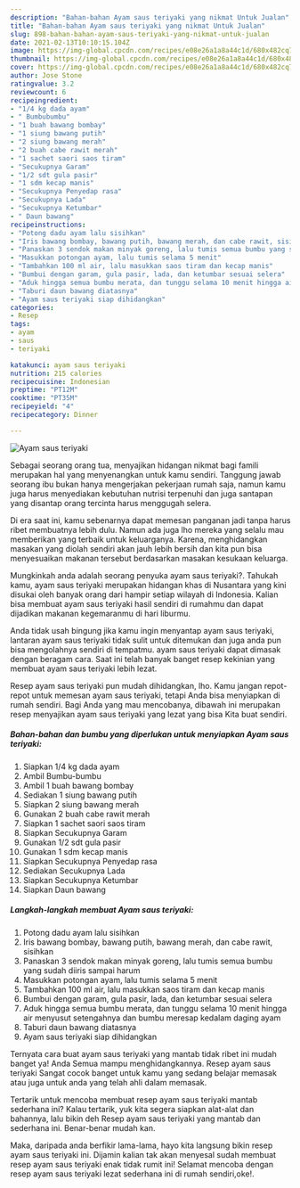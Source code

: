 ```yaml
---
description: "Bahan-bahan Ayam saus teriyaki yang nikmat Untuk Jualan"
title: "Bahan-bahan Ayam saus teriyaki yang nikmat Untuk Jualan"
slug: 898-bahan-bahan-ayam-saus-teriyaki-yang-nikmat-untuk-jualan
date: 2021-02-13T10:10:15.104Z
image: https://img-global.cpcdn.com/recipes/e08e26a1a8a44c1d/680x482cq70/ayam-saus-teriyaki-foto-resep-utama.jpg
thumbnail: https://img-global.cpcdn.com/recipes/e08e26a1a8a44c1d/680x482cq70/ayam-saus-teriyaki-foto-resep-utama.jpg
cover: https://img-global.cpcdn.com/recipes/e08e26a1a8a44c1d/680x482cq70/ayam-saus-teriyaki-foto-resep-utama.jpg
author: Jose Stone
ratingvalue: 3.2
reviewcount: 6
recipeingredient:
- "1/4 kg dada ayam"
- " Bumbubumbu"
- "1 buah bawang bombay"
- "1 siung bawang putih"
- "2 siung bawang merah"
- "2 buah cabe rawit merah"
- "1 sachet saori saos tiram"
- "Secukupnya Garam"
- "1/2 sdt gula pasir"
- "1 sdm kecap manis"
- "Secukupnya Penyedap rasa"
- "Secukupnya Lada"
- "Secukupnya Ketumbar"
- " Daun bawang"
recipeinstructions:
- "Potong dadu ayam lalu sisihkan"
- "Iris bawang bombay, bawang putih, bawang merah, dan cabe rawit, sisihkan"
- "Panaskan 3 sendok makan minyak goreng, lalu tumis semua bumbu yang sudah diiris sampai harum"
- "Masukkan potongan ayam, lalu tumis selama 5 menit"
- "Tambahkan 100 ml air, lalu masukkan saos tiram dan kecap manis"
- "Bumbui dengan garam, gula pasir, lada, dan ketumbar sesuai selera"
- "Aduk hingga semua bumbu merata, dan tunggu selama 10 menit hingga air menyusut setengahnya dan bumbu meresap kedalam daging ayam"
- "Taburi daun bawang diatasnya"
- "Ayam saus teriyaki siap dihidangkan"
categories:
- Resep
tags:
- ayam
- saus
- teriyaki

katakunci: ayam saus teriyaki 
nutrition: 215 calories
recipecuisine: Indonesian
preptime: "PT12M"
cooktime: "PT35M"
recipeyield: "4"
recipecategory: Dinner

---
```



![Ayam saus teriyaki](https://img-global.cpcdn.com/recipes/e08e26a1a8a44c1d/680x482cq70/ayam-saus-teriyaki-foto-resep-utama.jpg)

Sebagai seorang orang tua, menyajikan hidangan nikmat bagi famili merupakan hal yang menyenangkan untuk kamu sendiri. Tanggung jawab seorang ibu bukan hanya mengerjakan pekerjaan rumah saja, namun kamu juga harus menyediakan kebutuhan nutrisi terpenuhi dan juga santapan yang disantap orang tercinta harus menggugah selera.

Di era  saat ini, kamu sebenarnya dapat memesan panganan jadi tanpa harus ribet membuatnya lebih dulu. Namun ada juga lho mereka yang selalu mau memberikan yang terbaik untuk keluarganya. Karena, menghidangkan masakan yang diolah sendiri akan jauh lebih bersih dan kita pun bisa menyesuaikan makanan tersebut berdasarkan masakan kesukaan keluarga. 



Mungkinkah anda adalah seorang penyuka ayam saus teriyaki?. Tahukah kamu, ayam saus teriyaki merupakan hidangan khas di Nusantara yang kini disukai oleh banyak orang dari hampir setiap wilayah di Indonesia. Kalian bisa membuat ayam saus teriyaki hasil sendiri di rumahmu dan dapat dijadikan makanan kegemaranmu di hari liburmu.

Anda tidak usah bingung jika kamu ingin menyantap ayam saus teriyaki, lantaran ayam saus teriyaki tidak sulit untuk ditemukan dan juga anda pun bisa mengolahnya sendiri di tempatmu. ayam saus teriyaki dapat dimasak dengan beragam cara. Saat ini telah banyak banget resep kekinian yang membuat ayam saus teriyaki lebih lezat.

Resep ayam saus teriyaki pun mudah dihidangkan, lho. Kamu jangan repot-repot untuk memesan ayam saus teriyaki, tetapi Anda bisa menyiapkan di rumah sendiri. Bagi Anda yang mau mencobanya, dibawah ini merupakan resep menyajikan ayam saus teriyaki yang lezat yang bisa Kita buat sendiri.

<!--inarticleads1-->

##### Bahan-bahan dan bumbu yang diperlukan untuk menyiapkan Ayam saus teriyaki:

1. Siapkan 1/4 kg dada ayam
1. Ambil  Bumbu-bumbu
1. Ambil 1 buah bawang bombay
1. Sediakan 1 siung bawang putih
1. Siapkan 2 siung bawang merah
1. Gunakan 2 buah cabe rawit merah
1. Siapkan 1 sachet saori saos tiram
1. Siapkan Secukupnya Garam
1. Gunakan 1/2 sdt gula pasir
1. Gunakan 1 sdm kecap manis
1. Siapkan Secukupnya Penyedap rasa
1. Sediakan Secukupnya Lada
1. Siapkan Secukupnya Ketumbar
1. Siapkan  Daun bawang




<!--inarticleads2-->

##### Langkah-langkah membuat Ayam saus teriyaki:

1. Potong dadu ayam lalu sisihkan
1. Iris bawang bombay, bawang putih, bawang merah, dan cabe rawit, sisihkan
1. Panaskan 3 sendok makan minyak goreng, lalu tumis semua bumbu yang sudah diiris sampai harum
1. Masukkan potongan ayam, lalu tumis selama 5 menit
1. Tambahkan 100 ml air, lalu masukkan saos tiram dan kecap manis
1. Bumbui dengan garam, gula pasir, lada, dan ketumbar sesuai selera
1. Aduk hingga semua bumbu merata, dan tunggu selama 10 menit hingga air menyusut setengahnya dan bumbu meresap kedalam daging ayam
1. Taburi daun bawang diatasnya
1. Ayam saus teriyaki siap dihidangkan




Ternyata cara buat ayam saus teriyaki yang mantab tidak ribet ini mudah banget ya! Anda Semua mampu menghidangkannya. Resep ayam saus teriyaki Sangat cocok banget untuk kamu yang sedang belajar memasak atau juga untuk anda yang telah ahli dalam memasak.

Tertarik untuk mencoba membuat resep ayam saus teriyaki mantab sederhana ini? Kalau tertarik, yuk kita segera siapkan alat-alat dan bahannya, lalu bikin deh Resep ayam saus teriyaki yang mantab dan sederhana ini. Benar-benar mudah kan. 

Maka, daripada anda berfikir lama-lama, hayo kita langsung bikin resep ayam saus teriyaki ini. Dijamin kalian tak akan menyesal sudah membuat resep ayam saus teriyaki enak tidak rumit ini! Selamat mencoba dengan resep ayam saus teriyaki lezat sederhana ini di rumah sendiri,oke!.

